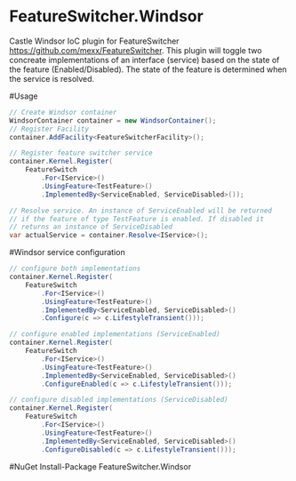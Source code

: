 # FeatureSwitcher.Windsor
Castle Windsor IoC plugin for FeatureSwitcher https://github.com/mexx/FeatureSwitcher. This plugin will toggle two concreate implementations of an interface (service) based on the state of the feature (Enabled/Disabled). The state of the feature is determined when the service is resolved.

#Usage
```c#
// Create Windsor container
WindsorContainer container = new WindsorContainer();
// Register Facility
container.AddFacility<FeatureSwitcherFacility>();

// Register feature switcher service
container.Kernel.Register(
    FeatureSwitch
        .For<IService>()
        .UsingFeature<TestFeature>()
        .ImplementedBy<ServiceEnabled, ServiceDisabled>());

// Resolve service. An instance of ServiceEnabled will be returned 
// if the feature of type TestFeature is enabled. If disabled it 
// returns an instance of ServiceDisabled
var actualService = container.Resolve<IService>();
```

#Windsor service configuration
```c#
// configure both implementations
container.Kernel.Register(
    FeatureSwitch
        .For<IService>()
        .UsingFeature<TestFeature>()
        .ImplementedBy<ServiceEnabled, ServiceDisabled>()
        .Configure(c => c.LifestyleTransient()));
```

```c#
// configure enabled implementations (ServiceEnabled)
container.Kernel.Register(
    FeatureSwitch
        .For<IService>()
        .UsingFeature<TestFeature>()
        .ImplementedBy<ServiceEnabled, ServiceDisabled>()
        .ConfigureEnabled(c => c.LifestyleTransient()));
```

```c#
// configure disabled implementations (ServiceDisabled)
container.Kernel.Register(
    FeatureSwitch
        .For<IService>()
        .UsingFeature<TestFeature>()
        .ImplementedBy<ServiceEnabled, ServiceDisabled>()
        .ConfigureDisabled(c => c.LifestyleTransient()));
```

#NuGet
Install-Package FeatureSwitcher.Windsor

